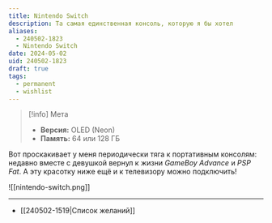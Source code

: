 ```yaml
---
title: Nintendo Switch
description: Та самая единственная консоль, которую я бы хотел
aliases:
  - 240502-1823
  - Nintendo Switch
date: 2024-05-02
uid: 240502-1823
draft: true
tags:
  - permanent
  - wishlist
---
```


> [!info] Мета
> - **Версия:** OLED (Neon)
> - **Память:** 64 или 128 ГБ

Вот проскакивает у меня периодически тяга к портативным консолям: недавно вместе с девушкой вернул к жизни *GameBoy Advance* и *PSP Fat*. А эту красотку ниже ещё и к телевизору можно подключить!

![[nintendo-switch.png]]

---

- [[240502-1519|Список желаний]]
